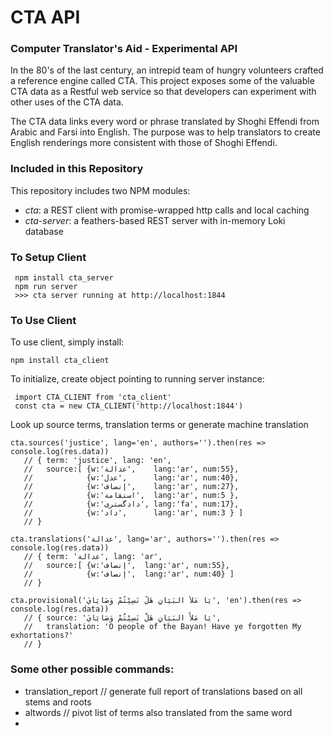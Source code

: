 # CTA API
### Computer Translator's Aid - Experimental API

In the 80's of the last century, an intrepid team of hungry volunteers crafted a reference engine called CTA. This project exposes some of the valuable CTA data as a Restful web service so that developers can experiment with other uses of the CTA data.

The CTA data links every word or phrase translated by Shoghi Effendi from Arabic and Farsi into English. The purpose was to help translators to create English renderings more consistent with those of Shoghi Effendi.

### Included in this Repository

This repository includes two NPM modules:

  * _cta_: a REST client with promise-wrapped http calls and local caching
  * _cta-server_: a feathers-based REST server with in-memory Loki database

### To Setup Client

```
 npm install cta_server
 npm run server
 >>> cta server running at http://localhost:1844
```


### To Use Client

To use client, simply install:

```npm install cta_client```

To initialize, create object pointing to running server instance:

```
 import CTA_CLIENT from 'cta_client'
 const cta = new CTA_CLIENT('http://localhost:1844')
```

Look up source terms, translation terms or generate machine translation

```
cta.sources('justice', lang='en', authors='').then(res => console.log(res.data))
   // { term: 'justice', lang: 'en',
   //   source:[ {w:'عدالة',    lang:'ar', num:55},
   //            {w:'عدل',      lang:'ar', num:40},
   //            {w:'إنصاف',    lang:'ar', num:27},
   //            {w:'استقامة',  lang:'ar', num:5 },
   //            {w:'دادگستری', lang:'fa', num:17},
   //            {w:'داد',      lang:'ar', num:3 } ]
   // }
```

```
cta.translations('عدالة', lang='ar', authors='').then(res => console.log(res.data))
   // { term: 'عدالة', lang: 'ar',
   //   source:[ {w:'إنصاف',  lang:'ar', num:55},
   //            {w:'إنصاف',  lang:'ar', num:40} ]
   // }
```

```
cta.provisional('يَا مَلأَ البَيَانِ هَلْ نَسِيْتُمْ وَصَايَايَ', 'en').then(res => console.log(res.data))
   // { source: 'يَا مَلأَ البَيَانِ هَلْ نَسِيْتُمْ وَصَايَايَ',
   //   translation: 'O people of the Bayan! Have ye forgotten My exhortations?'
   // }
```

### Some other possible commands:

* translation_report // generate full report of translations based on all stems and roots
* altwords // pivot list of terms also translated from the same word
*

